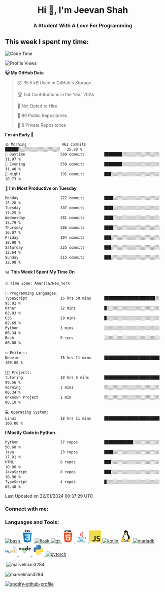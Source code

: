 <h1 align="center">Hi 👋, I'm Jeevan Shah</h1>
<h3 align="center">A Student With A Love For Programming</h3>

## This week I spent my time:

<!--START_SECTION:waka-->
![Code Time](http://img.shields.io/badge/Code%20Time-456%20hrs%204%20mins-blue)

![Profile Views](http://img.shields.io/badge/Profile%20Views-0-blue)

**🐱 My GitHub Data** 

> 📦 35.5 kB Used in GitHub's Storage 
 > 
> 🏆 154 Contributions in the Year 2024
 > 
> 🚫 Not Opted to Hire
 > 
> 📜 80 Public Repositories 
 > 
> 🔑 8 Private Repositories 
 > 
**I'm an Early 🐤** 

```text
🌞 Morning                461 commits         ██████░░░░░░░░░░░░░░░░░░░   25.90 % 
🌆 Daytime                569 commits         ████████░░░░░░░░░░░░░░░░░   31.97 % 
🌃 Evening                559 commits         ████████░░░░░░░░░░░░░░░░░   31.40 % 
🌙 Night                  191 commits         ███░░░░░░░░░░░░░░░░░░░░░░   10.73 % 
```
📅 **I'm Most Productive on Tuesday** 

```text
Monday                   272 commits         ████░░░░░░░░░░░░░░░░░░░░░   15.28 % 
Tuesday                  307 commits         ████░░░░░░░░░░░░░░░░░░░░░   17.25 % 
Wednesday                281 commits         ████░░░░░░░░░░░░░░░░░░░░░   15.79 % 
Thursday                 286 commits         ████░░░░░░░░░░░░░░░░░░░░░   16.07 % 
Friday                   194 commits         ███░░░░░░░░░░░░░░░░░░░░░░   10.90 % 
Saturday                 225 commits         ███░░░░░░░░░░░░░░░░░░░░░░   12.64 % 
Sunday                   215 commits         ███░░░░░░░░░░░░░░░░░░░░░░   12.08 % 
```


📊 **This Week I Spent My Time On** 

```text
🕑︎ Time Zone: America/New_York

💬 Programming Languages: 
TypeScript               16 hrs 50 mins      ███████████████████████░░   93.82 % 
Other                    32 mins             █░░░░░░░░░░░░░░░░░░░░░░░░   03.03 % 
CSS                      29 mins             █░░░░░░░░░░░░░░░░░░░░░░░░   02.69 % 
Python                   3 mins              ░░░░░░░░░░░░░░░░░░░░░░░░░   00.34 % 
Bash                     0 secs              ░░░░░░░░░░░░░░░░░░░░░░░░░   00.08 % 

🔥 Editors: 
Neovim                   18 hrs 11 mins      █████████████████████████   100.00 % 

🐱‍💻 Projects: 
tutoring                 18 hrs 6 mins       █████████████████████████   99.56 % 
morning                  3 mins              ░░░░░░░░░░░░░░░░░░░░░░░░░   00.34 % 
Unknown Project          1 min               ░░░░░░░░░░░░░░░░░░░░░░░░░   00.10 % 

💻 Operating System: 
Linux                    18 hrs 11 mins      █████████████████████████   100.00 % 
```

**I Mostly Code in Python** 

```text
Python                   37 repos            █████████████░░░░░░░░░░░░   50.68 % 
Java                     13 repos            ████░░░░░░░░░░░░░░░░░░░░░   17.81 % 
HTML                     8 repos             ███░░░░░░░░░░░░░░░░░░░░░░   10.96 % 
JavaScript               8 repos             ███░░░░░░░░░░░░░░░░░░░░░░   10.96 % 
TypeScript               4 repos             █░░░░░░░░░░░░░░░░░░░░░░░░   05.48 % 
```




 Last Updated on 22/01/2024 00:37:29 UTC
<!--END_SECTION:waka-->

<h3 align="left">Connect with me:</h3>
<p align="left">

</p>

<h3 align="left">Languages and Tools:</h3>
<p align="left"> <a href="https://www.gnu.org/software/bash/" target="_blank"> <img src="https://www.vectorlogo.zone/logos/gnu_bash/gnu_bash-icon.svg" alt="bash" width="40" height="40"/> </a> <a href="https://www.w3schools.com/css/" target="_blank"> <img src="https://raw.githubusercontent.com/devicons/devicon/master/icons/css3/css3-original-wordmark.svg" alt="css3" width="40" height="40"/> </a> <a href="https://flask.palletsprojects.com/" target="_blank"> <img src="https://www.vectorlogo.zone/logos/pocoo_flask/pocoo_flask-icon.svg" alt="flask" width="40" height="40"/> </a> <a href="https://git-scm.com/" target="_blank"> <img src="https://www.vectorlogo.zone/logos/git-scm/git-scm-icon.svg" alt="git" width="40" height="40"/> </a> <a href="https://www.w3.org/html/" target="_blank"> <img src="https://raw.githubusercontent.com/devicons/devicon/master/icons/html5/html5-original-wordmark.svg" alt="html5" width="40" height="40"/> </a> <a href="https://www.java.com" target="_blank"> <img src="https://raw.githubusercontent.com/devicons/devicon/master/icons/java/java-original.svg" alt="java" width="40" height="40"/> </a> <a href="https://developer.mozilla.org/en-US/docs/Web/JavaScript" target="_blank"> <img src="https://raw.githubusercontent.com/devicons/devicon/master/icons/javascript/javascript-original.svg" alt="javascript" width="40" height="40"/> </a> <a href="https://kotlinlang.org" target="_blank"> <img src="https://www.vectorlogo.zone/logos/kotlinlang/kotlinlang-icon.svg" alt="kotlin" width="40" height="40"/> </a> <a href="https://www.linux.org/" target="_blank"> <img src="https://raw.githubusercontent.com/devicons/devicon/master/icons/linux/linux-original.svg" alt="linux" width="40" height="40"/> </a> <a href="https://mariadb.org/" target="_blank"> <img src="https://www.vectorlogo.zone/logos/mariadb/mariadb-icon.svg" alt="mariadb" width="40" height="40"/> </a> <a href="https://www.mysql.com/" target="_blank"> <img src="https://raw.githubusercontent.com/devicons/devicon/master/icons/mysql/mysql-original-wordmark.svg" alt="mysql" width="40" height="40"/> </a> <a href="https://nodejs.org" target="_blank"> <img src="https://raw.githubusercontent.com/devicons/devicon/master/icons/nodejs/nodejs-original-wordmark.svg" alt="nodejs" width="40" height="40"/> </a> <a href="https://www.python.org" target="_blank"> <img src="https://raw.githubusercontent.com/devicons/devicon/master/icons/python/python-original.svg" alt="python" width="40" height="40"/> </a> <a href="https://pytorch.org/" target="_blank"> <img src="https://www.vectorlogo.zone/logos/pytorch/pytorch-icon.svg" alt="pytorch" width="40" height="40"/> </a> </p>


<p>&nbsp;<img align="center" src="https://github-readme-stats.vercel.app/api?username=marvelman3284&show_icons=true&locale=en&theme=blue-green" alt="marvelman3284" /></p>

<p><img align="center" src="https://github-readme-streak-stats.herokuapp.com/?user=marvelman3284&theme=blue-green" alt="marvelman3284" /></p>


[![spotify-github-profile](https://spotify-github-profile.vercel.app/api/view?uid=lp0lvf5zzesrwq2hdzmfnkjsq&cover_image=true&theme=default)](https://github.com/kittinan/spotify-github-profile)
